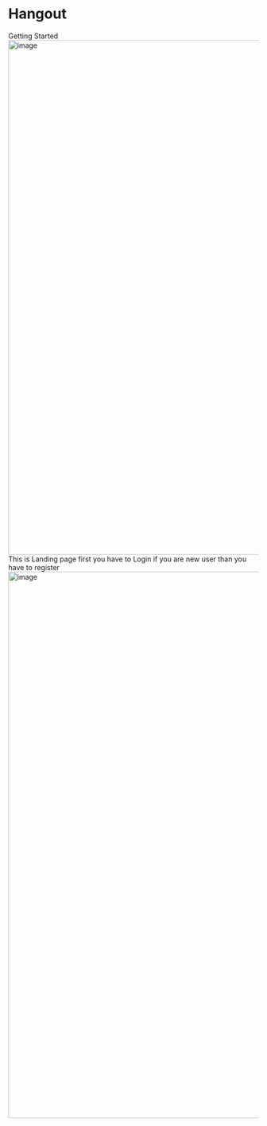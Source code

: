 # Hangout
Getting Started
<img width="1034" alt="image" src="https://github.com/justagit07/Hangout/assets/122598221/ad7aa8f4-0261-4db0-8b5f-24774294d053">
This is  Landing page first you have to  Login if you are new  user than you have to register
<img width="1098" alt="image" src="https://github.com/justagit07/Hangout/assets/122598221/62f73506-7c74-4e71-bc60-eac1ef6e0764">
